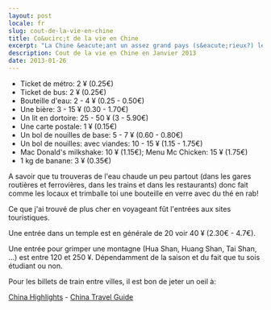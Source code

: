 ```yaml
---
layout: post
locale: fr
slug: cout-de-la-vie-en-chine
title: Co&ucirc;t de la vie en Chine
excerpt: "La Chine &eacute;ant un assez grand pays (s&eacute;rieux?) les prix changent parfois d'une r&eacute;gion &agrave; l'autre. &Eacute;videmment les prix changent aussi si tu ach&egrave;tes dans un supermarch&eacute; ou dans la rue."
description: Cout de la vie en Chine en Janvier 2013
date: 2013-01-26
---
```


- Ticket de m&eacute;tro: 2 &yen; (0.25&euro;)
- Ticket de bus: 2 &yen; (0.25&euro;)
- Bouteille d'eau: 2 - 4 &yen; (0.25 - 0.50&euro;)
- Une bi&egrave;re: 3 - 15 &yen; (0.30 - 1.70&euro;)
- Un lit en dortoire: 25 - 50 &yen; (3 - 5.90&euro;)
- Une carte postale: 1 &yen; (0.15&euro;)
- Un bol de nouilles de base: 5 - 7 &yen; (0.60 - 0.80&euro;)
- Un bol de nouilles: avec viandes: 10 - 15 &yen; (1.15 - 1.75&euro;)
- Mac Donald's milkshake: 10 &yen; (1.15&euro;); Menu Mc Chicken: 15 &yen; (1.75&euro;)
- 1 kg de banane: 3 &yen; (0.35&euro;)

A savoir que tu trouveras de l'eau chaude un peu partout (dans les gares routi&egrave;res et ferrovi&egrave;res, dans les trains et dans les restaurants) donc fait comme les locaux et trimballe toi une bouteille en verre avec du th&eacute; en rab!

Ce que j'ai trouv&eacute; de plus cher en voyageant f&ucirc;t l'entr&eacute;es aux sites touristiques.

Une entr&eacute;e dans un temple est en g&eacute;n&eacute;rale de 20 voir 40 &yen; (2.30&euro; - 4.7&euro;).

Une entr&eacute;e pour grimper une montagne (Hua Shan, Huang Shan, Tai Shan, ...) est entre 120 et 250 &yen;. D&eacute;pendamment de la saison et du fait que tu sois &eacute;tudiant ou non.

Pour les billets de train entre villes, il est bon de jeter un oeil &agrave;:

[China Highlights](http://www.chinahighlights.com/china-trains) - [China Travel Guide](http://www.chinatravelguide.com/ctgwiki/Special:CNTrainSearch?method=1)
